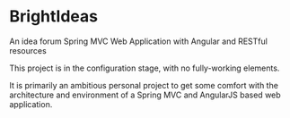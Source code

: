 # BrightIdeas
An idea forum Spring MVC Web Application with Angular and  RESTful resources

This project is in the configuration stage, with no fully-working elements.

It is primarily an ambitious personal project to get some comfort with the architecture and environment of a
Spring MVC and AngularJS based web application.  

